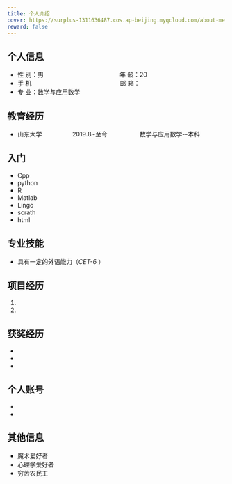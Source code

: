 ```yaml
---
title: 个人介绍
cover: https://surplus-1311636487.cos.ap-beijing.myqcloud.com/about-me.jpg
reward: false
---
```


 <!-- <center>
     <h1>殇晓瑾</h1>
 </center> -->

## 个人信息 

* 性 别：男&emsp;&emsp;&emsp;&emsp;&emsp;&emsp;&emsp;&emsp;&emsp;&emsp;&emsp;&emsp;&ensp;年 龄：20  
* 手 机 &ensp;&ensp;&ensp;&ensp;&ensp;&ensp;&ensp;&ensp;&ensp;&emsp;&emsp;&emsp;&emsp;&emsp;&emsp;&ensp;&ensp;&ensp;&ensp;&ensp;&ensp;&ensp;    邮 箱：   
* 专 业：数学与应用数学 &emsp;&emsp;&emsp;&emsp;&emsp; 

## 教育经历

* 山东大学&emsp;&emsp;&emsp;&emsp;&emsp;2019.8~至今&emsp;&emsp;&emsp;&emsp;&emsp; 数学与应用数学--本科  

## 入门
* Cpp    
* python    
* R     
* Matlab    
* Lingo    
* scrath    
* html

## 专业技能
* 具有一定的外语能力（*CET-6* ）

## 项目经历

1.  

2. 

## 获奖经历
* 
* 
* 

## 个人账号 
* 
* 

## 其他信息 
* 魔术爱好者
* 心理学爱好者 
* 穷苦农民工

